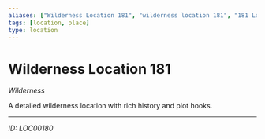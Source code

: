 ```yaml
---
aliases: ["Wilderness Location 181", "wilderness location 181", "181 Location Wilderness"]
tags: [location, place]
type: location
---
```


# Wilderness Location 181

*Wilderness*

A detailed wilderness location with rich history and plot hooks.

---
*ID: LOC00180*